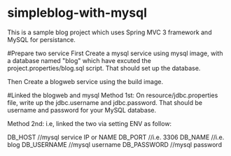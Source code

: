 # simpleblog-with-mysql

This is a sample blog project which uses Spring MVC 3 framework and MySQL for persistance.

#Prepare two service
First Create a mysql service using mysql image, with a database named "blog" which have excuted the project.properties/blog.sql script. 
That should set up the database.

Then Create a blogweb service using the build image.

#Linked the blogweb and mysql
Method 1st:
On resource/jdbc.properties file, write up the jdbc.username and jdbc.password. 
That should be username and password for your MySQL database.

Method 2nd:
i.e, linked the two via setting ENV as follow:

DB_HOST  //mysql service IP or NAME
DB_PORT  //i.e. 3306
DB_NAME  //i.e. blog
DB_USERNAME //mysql username
DB_PASSWORD //mysql password


